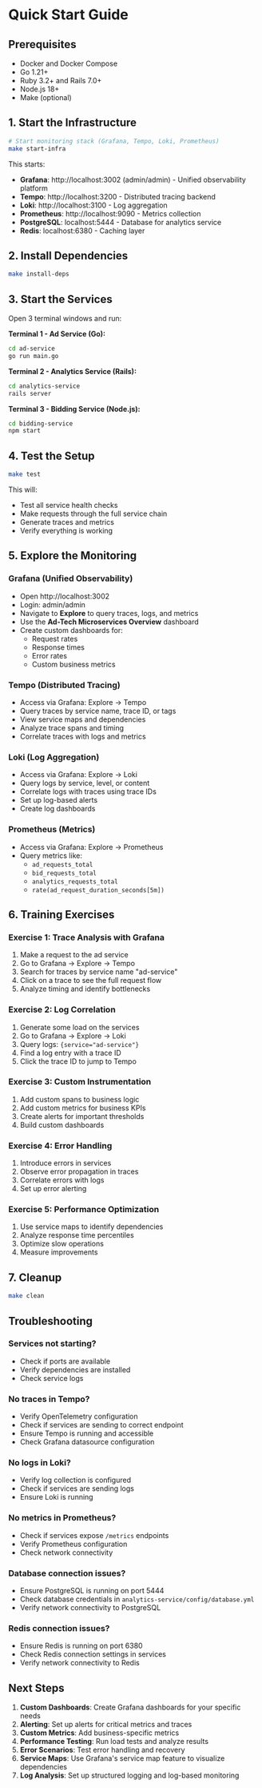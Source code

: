 # Quick Start Guide

## Prerequisites

- Docker and Docker Compose
- Go 1.21+
- Ruby 3.2+ and Rails 7.0+
- Node.js 18+
- Make (optional)

## 1. Start the Infrastructure

```bash
# Start monitoring stack (Grafana, Tempo, Loki, Prometheus)
make start-infra
```

This starts:
- **Grafana**: http://localhost:3002 (admin/admin) - Unified observability platform
- **Tempo**: http://localhost:3200 - Distributed tracing backend
- **Loki**: http://localhost:3100 - Log aggregation
- **Prometheus**: http://localhost:9090 - Metrics collection
- **PostgreSQL**: localhost:5444 - Database for analytics service
- **Redis**: localhost:6380 - Caching layer

## 2. Install Dependencies

```bash
make install-deps
```

## 3. Start the Services

Open 3 terminal windows and run:

**Terminal 1 - Ad Service (Go):**
```bash
cd ad-service
go run main.go
```

**Terminal 2 - Analytics Service (Rails):**
```bash
cd analytics-service
rails server
```

**Terminal 3 - Bidding Service (Node.js):**
```bash
cd bidding-service
npm start
```

## 4. Test the Setup

```bash
make test
```

This will:
- Test all service health checks
- Make requests through the full service chain
- Generate traces and metrics
- Verify everything is working

## 5. Explore the Monitoring

### Grafana (Unified Observability)
- Open http://localhost:3002
- Login: admin/admin
- Navigate to **Explore** to query traces, logs, and metrics
- Use the **Ad-Tech Microservices Overview** dashboard
- Create custom dashboards for:
  - Request rates
  - Response times
  - Error rates
  - Custom business metrics

### Tempo (Distributed Tracing)
- Access via Grafana: Explore → Tempo
- Query traces by service name, trace ID, or tags
- View service maps and dependencies
- Analyze trace spans and timing
- Correlate traces with logs and metrics

### Loki (Log Aggregation)
- Access via Grafana: Explore → Loki
- Query logs by service, level, or content
- Correlate logs with traces using trace IDs
- Set up log-based alerts
- Create log dashboards

### Prometheus (Metrics)
- Access via Grafana: Explore → Prometheus
- Query metrics like:
  - `ad_requests_total`
  - `bid_requests_total`
  - `analytics_requests_total`
  - `rate(ad_request_duration_seconds[5m])`

## 6. Training Exercises

### Exercise 1: Trace Analysis with Grafana
1. Make a request to the ad service
2. Go to Grafana → Explore → Tempo
3. Search for traces by service name "ad-service"
4. Click on a trace to see the full request flow
5. Analyze timing and identify bottlenecks

### Exercise 2: Log Correlation
1. Generate some load on the services
2. Go to Grafana → Explore → Loki
3. Query logs: `{service="ad-service"}`
4. Find a log entry with a trace ID
5. Click the trace ID to jump to Tempo

### Exercise 3: Custom Instrumentation
1. Add custom spans to business logic
2. Add custom metrics for business KPIs
3. Create alerts for important thresholds
4. Build custom dashboards

### Exercise 4: Error Handling
1. Introduce errors in services
2. Observe error propagation in traces
3. Correlate errors with logs
4. Set up error alerting

### Exercise 5: Performance Optimization
1. Use service maps to identify dependencies
2. Analyze response time percentiles
3. Optimize slow operations
4. Measure improvements

## 7. Cleanup

```bash
make clean
```

## Troubleshooting

### Services not starting?
- Check if ports are available
- Verify dependencies are installed
- Check service logs

### No traces in Tempo?
- Verify OpenTelemetry configuration
- Check if services are sending to correct endpoint
- Ensure Tempo is running and accessible
- Check Grafana datasource configuration

### No logs in Loki?
- Verify log collection is configured
- Check if services are sending logs
- Ensure Loki is running

### No metrics in Prometheus?
- Check if services expose `/metrics` endpoints
- Verify Prometheus configuration
- Check network connectivity

### Database connection issues?
- Ensure PostgreSQL is running on port 5444
- Check database credentials in `analytics-service/config/database.yml`
- Verify network connectivity to PostgreSQL

### Redis connection issues?
- Ensure Redis is running on port 6380
- Check Redis connection settings in services
- Verify network connectivity to Redis

## Next Steps

1. **Custom Dashboards**: Create Grafana dashboards for your specific needs
2. **Alerting**: Set up alerts for critical metrics and traces
3. **Custom Metrics**: Add business-specific metrics
4. **Performance Testing**: Run load tests and analyze results
5. **Error Scenarios**: Test error handling and recovery
6. **Service Maps**: Use Grafana's service map feature to visualize dependencies
7. **Log Analysis**: Set up structured logging and log-based monitoring 